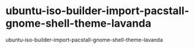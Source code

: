# ubuntu-iso-builder-import-pacstall-gnome-shell-theme-lavanda
ubuntu-iso-builder-import-pacstall-gnome-shell-theme-lavanda
